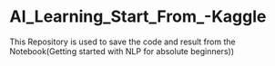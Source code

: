 # AI_Learning_Start_From_-Kaggle
This Repository is used to save the code and result from the Notebook(Getting started with NLP for absolute beginners))
